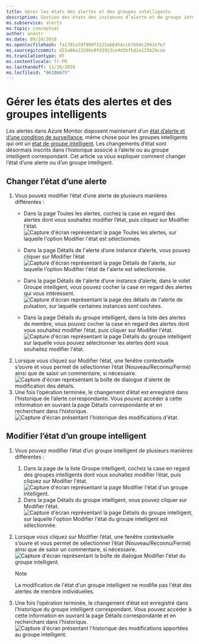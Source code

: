 ```yaml
---
title: Gérer les états des alertes et des groupes intelligents
description: Gestion des états des instances d’alerte et de groupe intelligent
ms.subservice: alerts
ms.topic: conceptual
author: anantr
ms.date: 09/24/2018
ms.openlocfilehash: fa1701c59f099f5222ab6454cc67b9dc20d1e7e7
ms.sourcegitcommit: d22a86a1329be8fd1913ce4d1bfbd2a125b2bcae
ms.translationtype: HT
ms.contentlocale: fr-FR
ms.lasthandoff: 11/26/2020
ms.locfileid: "96186675"
---
```

# <a name="manage-alert-and-smart-group-states"></a>Gérer les états des alertes et des groupes intelligents

Les alertes dans Azure Monitor disposent maintenant d’un [état d’alerte et d’une condition de surveillance](./alerts-overview.md), même chose pour les groupes intelligents qui ont un [état de groupe intelligent](./alerts-smartgroups-overview.md?toc=%2fazure%2fazure-monitor%2ftoc.json). Les changements d’état sont désormais inscrits dans l’historique associé à l’alerte ou au groupe intelligent correspondant. Cet article va vous expliquer comment changer l’état d’une alerte ou d’un groupe intelligent.

## <a name="change-the-state-of-an-alert"></a>Changer l’état d’une alerte

1. Vous pouvez modifier l’état d’une alerte de plusieurs manières différentes : 
    * Dans la page Toutes les alertes, cochez la case en regard des alertes dont vous souhaitez modifier l’état, puis cliquez sur Modifier l'état.   
    ![Capture d'écran représentant la page Toutes les alertes, sur laquelle l'option Modifier l'état est sélectionnée.](./media/alerts-managing-alert-states/state-all-alerts.jpg)
    * Dans la page Détails de l'alerte d’une instance d’alerte, vous pouvez cliquer sur Modifier l’état   
    ![Capture d'écran représentant la page Détails de l'alerte, sur laquelle l'option Modifier l'état de l'alerte est sélectionnée.](./media/alerts-managing-alert-states/state-alert-details.jpg)
    * Dans la page Détails de l'alerte d’une instance d’alerte, dans le volet Groupe intelligent, vous pouvez cocher la case en regard des alertes qui vous intéressent.    
    ![Capture d'écran représentant la page des détails de l'alerte de pulsation, sur laquelle certaines instances sont cochées.](./media/alerts-managing-alert-states/state-alert-details-sg.jpg)

    * Dans la page Détails du groupe intelligent, dans la liste des alertes de membre, vous pouvez cocher la case en regard des alertes dont vous souhaitez modifier l’état, puis cliquer sur Modifier l'état.   
    ![Capture d'écran représentant la page Détails du groupe intelligent sur laquelle vous pouvez sélectionner les alertes dont vous souhaitez modifier l'état.](./media/alerts-managing-alert-states/state-sg-details-alerts.jpg)
1. Lorsque vous cliquez sur Modifier l’état, une fenêtre contextuelle s’ouvre et vous permet de sélectionner l’état (Nouveau/Reconnu/Fermé) ainsi que de saisir un commentaire, si nécessaire.   
![Capture d'écran représentant la boîte de dialogue d'alerte de modification des détails.](./media/alerts-managing-alert-states/state-alert-change.jpg)
1. Une fois l’opération terminée, le changement d’état est enregistré dans l’historique de l’alerte correspondante. Vous pouvez accéder à cette information en ouvrant la page Détails correspondante et en recherchant dans l’historique.    
![Capture d'écran présentant l'historique des modifications d'état.](./media/alerts-managing-alert-states/state-alert-history.jpg)

## <a name="change-the-state-of-a-smart-group"></a>Modifier l’état d’un groupe intelligent
1. Vous pouvez modifier l’état d’un groupe intelligent de plusieurs manières différentes :
    1. Dans la page de la liste Groupe intelligent, cochez la case en regard des groupes intelligents dont vous souhaitez modifier l’état, puis cliquez sur Modifier l'état.  
    ![Capture d'écran représentant la page Modifier l'état d'un groupe intelligent.](./media/alerts-managing-alert-states/state-sg-list.jpg)
    1. Dans la page Détails du groupe intelligent, vous pouvez cliquer sur Modifier l’état.        
    ![Capture d'écran représentant la page Détails du groupe intelligent, sur laquelle l'option Modifier l'état du groupe intelligent est sélectionnée.](./media/alerts-managing-alert-states/state-sg-details.jpg)
1. Lorsque vous cliquez sur Modifier l’état, une fenêtre contextuelle s’ouvre et vous permet de sélectionner l’état (Nouveau/Reconnu/Fermé) ainsi que de saisir un commentaire, si nécessaire. 
![Capture d'écran représentant la boîte de dialogue Modifier l'état du groupe intelligent.](./media/alerts-managing-alert-states/state-sg-change.jpg)
   > [!NOTE]
   >  La modification de l'état d'un groupe intelligent ne modifie pas l'état des alertes de membre individuelles.

1. Une fois l’opération terminée, le changement d’état est enregistré dans l’historique du groupe intelligent correspondant. Vous pouvez accéder à cette information en ouvrant la page Détails correspondante et en recherchant dans l’historique.     
![Capture d'écran présentant l'historique des modifications apportées au groupe intelligent.](./media/alerts-managing-alert-states/state-sg-history.jpg)